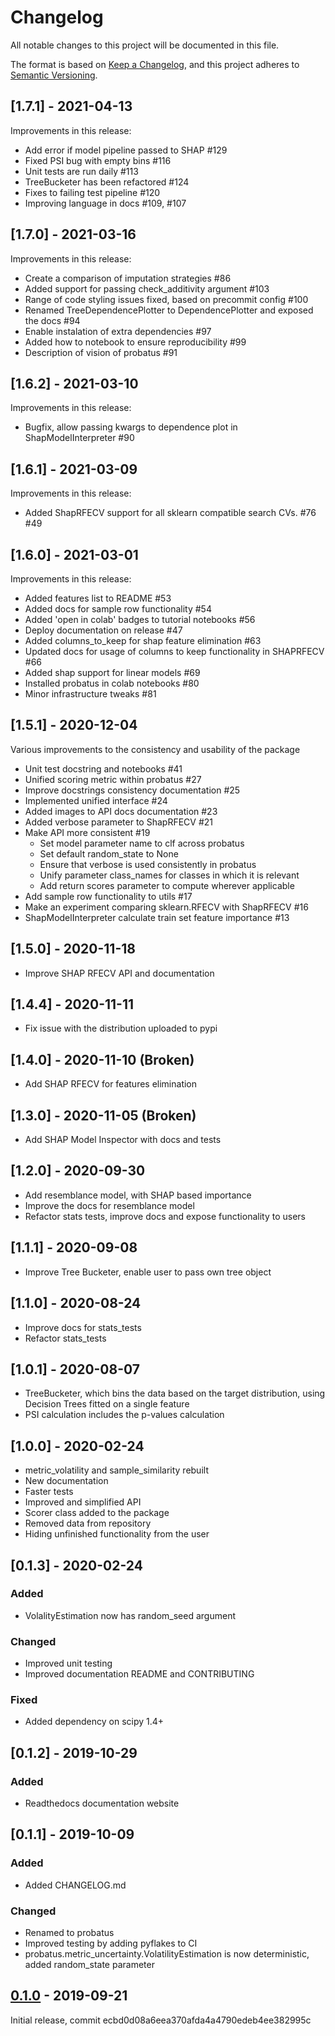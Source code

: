# Changelog

All notable changes to this project will be documented in this file.

The format is based on [Keep a Changelog](https://keepachangelog.com/en/1.0.0/),
and this project adheres to [Semantic Versioning](https://semver.org/spec/v2.0.0.html).

## [1.7.1] - 2021-04-13
Improvements in this release:
- Add error if model pipeline passed to SHAP #129
- Fixed PSI bug with empty bins #116
- Unit tests are run daily #113
- TreeBucketer has been refactored #124
- Fixes to failing test pipeline #120
- Improving language in docs #109, #107 

## [1.7.0] - 2021-03-16
Improvements in this release:
- Create a comparison of imputation strategies #86
- Added support for passing check_additivity argument #103
- Range of code styling issues fixed, based on precommit config #100 
- Renamed TreeDependencePlotter to DependencePlotter and exposed the docs #94
- Enable instalation of extra dependencies #97
- Added how to notebook to ensure reproducibility #99
- Description of vision of probatus #91

## [1.6.2] - 2021-03-10
Improvements in this release:
- Bugfix, allow passing kwargs to dependence plot in ShapModelInterpreter #90

## [1.6.1] - 2021-03-09
Improvements in this release:
- Added ShapRFECV support for all sklearn compatible search CVs. #76 #49

## [1.6.0] - 2021-03-01
Improvements in this release:
- Added features list to README #53
- Added docs for sample row functionality #54
- Added 'open in colab' badges to tutorial notebooks #56
- Deploy documentation on release #47
- Added columns_to_keep for shap feature elimination #63
- Updated docs for usage of columns to keep functionality in SHAPRFECV #66
- Added shap support for linear models #69
- Installed probatus in colab notebooks #80
- Minor infrastructure tweaks #81

## [1.5.1] - 2020-12-04

Various improvements to the consistency and usability of the package
- Unit test docstring and notebooks #41 
- Unified scoring metric within probatus #27 
- Improve docstrings consistency documentation #25 
- Implemented unified interface #24 
- Added images to API docs documentation #23
- Added verbose parameter to ShapRFECV #21
- Make API more consistent #19 
    - Set model parameter name to clf across probatus
    - Set default random_state to None
    - Ensure that verbose is used consistently in probatus
    - Unify parameter class_names for classes in which it is relevant
    - Add return scores parameter to compute wherever applicable
- Add sample row functionality to utils #17
- Make an experiment comparing sklearn.RFECV with ShapRFECV #16
- ShapModelInterpreter calculate train set feature importance #13

## [1.5.0] - 2020-11-18
- Improve SHAP RFECV API and documentation

## [1.4.4] - 2020-11-11
- Fix issue with the distribution uploaded to pypi

## [1.4.0] - 2020-11-10 (Broken)
- Add SHAP RFECV for features elimination

## [1.3.0] - 2020-11-05 (Broken)
- Add SHAP Model Inspector with docs and tests

## [1.2.0] - 2020-09-30
- Add resemblance model, with SHAP based importance
- Improve the docs for resemblance model
- Refactor stats tests, improve docs and expose functionality to users

## [1.1.1] - 2020-09-08
- Improve Tree Bucketer, enable user to pass own tree object

## [1.1.0] - 2020-08-24
- Improve docs for stats_tests
- Refactor stats_tests

## [1.0.1] - 2020-08-07
- TreeBucketer, which bins the data based on the target distribution, using Decision Trees fitted on a single feature
- PSI calculation includes the p-values calculation

## [1.0.0] - 2020-02-24
- metric_volatility and sample_similarity rebuilt
- New documentation
- Faster tests
- Improved and simplified API
- Scorer class added to the package
- Removed data from repository
- Hiding unfinished functionality from the user

## [0.1.3] - 2020-02-24

### Added

- VolalityEstimation now has random_seed argument

### Changed

- Improved unit testing
- Improved documentation README and CONTRIBUTING

### Fixed

- Added dependency on scipy 1.4+

## [0.1.2] - 2019-10-29
### Added

- Readthedocs documentation website

## [0.1.1] - 2019-10-09

### Added

- Added CHANGELOG.md

### Changed 

- Renamed to probatus
- Improved testing by adding pyflakes to CI
- probatus.metric_uncertainty.VolatilityEstimation is now deterministic, added random_state parameter 

## [0.1.0] - 2019-09-21

Initial release, commit ecbd0d08a6eea370afda4a4790edeb4ee382995c

[Unreleased]: https://gitlab.com/ing_rpaa/probatus/compare/ecbd0d08a6eea370afda4a4790edeb4ee382995c...master
[0.1.0]: https://gitlab.com/ing_rpaa/probatus/commit/ecbd0d08a6eea370afda4a4790edeb4ee382995c
